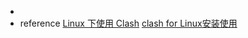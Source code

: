 *   
*   reference
    [Linux 下使用 Clash](https://www.elephdev.com/Terraform/415.html)
    [clash for Linux安装使用](https://www.cnblogs.com/lvdongjie/p/15793250.html)